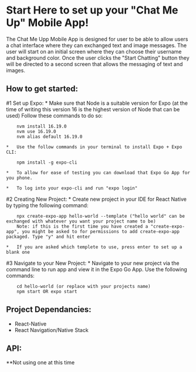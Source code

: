 # Start Here to set up your "Chat Me Up" Mobile App!

The Chat Me Upp Mobile App is designed for user to be able to allow users a chat interface where they can exchanged text and image messages. The user will start on an initial screen where they can choose their username and background color. Once the user clicks the "Start Chatting" button they will be directed to a second screen that allows the messaging of text and images. 


## How to get started:

#1 Set up Expo:
    *   Make sure that Node is a suitable version for Expo (at the time of writing this version 16 is the highest version of Node that can be used)
        Follow these commands to do so:

        nvm install 16.19.0
        nvm use 16.19.0
        nvm alias default 16.19.0

    *   Use the follow commands in your terminal to install Expo + Expo CLI:

        npm install -g expo-cli

    *   To allow for ease of testing you can download that Expo Go App for you phone. 

    *   To log into your expo-cli and run "expo login"

#2 Creating New Project:
    *   Create new project in your IDE for React Native by typing the following command:
        
        npx create-expo-app hello-world --template ("hello world" can be exchanged with whatever you want your project name to be)
        Note: if this is the first time you have created a "create-expo-app", you might be asked to for permissions to add create-expo-app packaged. Type "y" and hit enter

    *   If you are asked which templete to use, press enter to set up a blank one

#3 Navigate to your New Project:
    *   Navigate to your new project via the command line to run app and view it in the Expo Go App. Use the following commands:

        cd hello-world (or replace with your projects name)
        npm start OR expo start
    

## Project Dependancies:
*   React-Native
*   React Navigation/Native Stack

## API:
**Not using one at this time